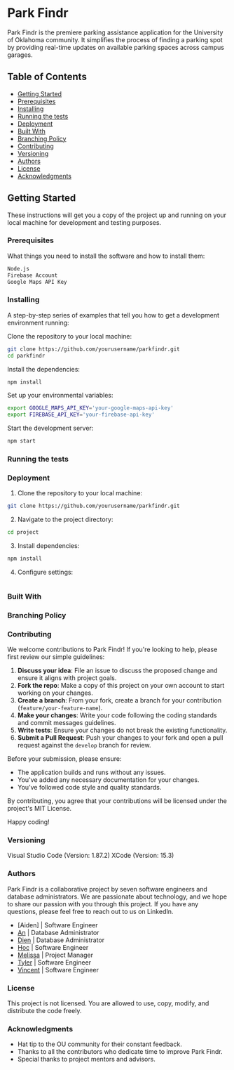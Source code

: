 # Park Findr

Park Findr is the premiere parking assistance application for the University of Oklahoma community. It simplifies the process of finding a parking spot by providing real-time updates on available parking spaces across campus garages.

## Table of Contents

- [Getting Started](#getting-started)
- [Prerequisites](#prerequisites)
- [Installing](#installing)
- [Running the tests](#running-the-tests)
- [Deployment](#deployment)
- [Built With](#built-with)
- [Branching Policy](#branching-policy)
- [Contributing](#contributing)
- [Versioning](#versioning)
- [Authors](#authors)
- [License](#license)
- [Acknowledgments](#acknowledgments)

## Getting Started

These instructions will get you a copy of the project up and running on your local machine for development and testing purposes.

### Prerequisites

What things you need to install the software and how to install them:

```bash
Node.js
Firebase Account
Google Maps API Key
```
### Installing
A step-by-step series of examples that tell you how to get a development environment running:

Clone the repository to your local machine:
```bash
git clone https://github.com/yourusername/parkfindr.git
cd parkfindr
```
Install the dependencies:
```bash
npm install
```
Set up your environmental variables:
```bash
export GOOGLE_MAPS_API_KEY='your-google-maps-api-key'
export FIREBASE_API_KEY='your-firebase-api-key'
```

Start the development server:
```bash
npm start
```
### Running the tests

### Deployment
1. Clone the repository to your local machine:
```bash
git clone https://github.com/yourusername/parkfindr.git
```

2. Navigate to the project directory:
```bash
cd project
```

3. Install dependencies:
```bash
npm install
```

4. Configure settings:
```bash
```



### Built With

### Branching Policy

### Contributing

We welcome contributions to Park Findr! If you're looking to help, please first review our simple guidelines:

1. **Discuss your idea**: File an issue to discuss the proposed change and ensure it aligns with project goals.
2. **Fork the repo**: Make a copy of this project on your own account to start working on your changes.
3. **Create a branch**: From your fork, create a branch for your contribution (`feature/your-feature-name`).
4. **Make your changes**: Write your code following the coding standards and commit messages guidelines.
5. **Write tests**: Ensure your changes do not break the existing functionality.
6. **Submit a Pull Request**: Push your changes to your fork and open a pull request against the `develop` branch for review.

Before your submission, please ensure:

- The application builds and runs without any issues.
- You've added any necessary documentation for your changes.
- You’ve followed code style and quality standards.

By contributing, you agree that your contributions will be licensed under the project's MIT License.

Happy coding!

### Versioning
Visual Studio Code (Version: 1.87.2)
XCode (Version: 15.3)


### Authors
Park Findr is a collaborative project by seven software engineers and database administrators. We are passionate about technology, and we hope to share our passion with you through this project. If you have any questions, please feel free to reach out to us on LinkedIn.
- [Aiden] | Software Engineer
- [An](https://www.linkedin.com/in/annguyen123/) | Database Administrator
- [Dien](https://www.linkedin.com/in/dien-mai-0067ba24b/) | Database Administrator
- [Hoc](https://www.linkedin.com/in/hoc-nguyen/) | Software Engineer
- [Melissa](https://www.linkedin.com/in/melissa-ng-724736284) | Project Manager
- [Tyler](https://www.linkedin.com/in/tyler-vuong/) | Software Engineer
- [Vincent](https://www.linkedin.com/in/vincenttran-swe/) | Software Engineer

### License
This project is not licensed. You are allowed to use, copy, modify, and distribute the code freely.


### Acknowledgments
- Hat tip to the OU community for their constant feedback.
- Thanks to all the contributors who dedicate time to improve Park Findr.
- Special thanks to project mentors and advisors.

